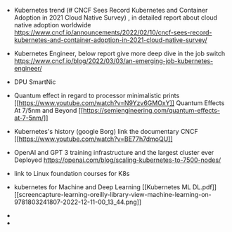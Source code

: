 - Kubernetes trend (# CNCF Sees Record Kubernetes and Container Adoption in 2021 Cloud Native Survey) , in detailed report about cloud native adoption worldwide
https://www.cncf.io/announcements/2022/02/10/cncf-sees-record-kubernetes-and-container-adoption-in-2021-cloud-native-survey/
- Kubernetes Engineer, below report give more deep dive in the job switch  https://www.cncf.io/blog/2022/03/03/an-emerging-job-kubernetes-engineer/
- DPU SmartNic 
- Quantum effect in regard to processor minimalistic prints [[https://www.youtube.com/watch?v=N9Yzv6GMOxY]]
 Quantum Effects At 7/5nm and Beyond  [[https://semiengineering.com/quantum-effects-at-7-5nm/]]
  
- Kubernetes's history (google Borg) link the documentary CNCF
   [[https://www.youtube.com/watch?v=BE77h7dmoQU]]
- OpenAI and GPT 3 training infrastructure and the largest cluster ever Deployed https://openai.com/blog/scaling-kubernetes-to-7500-nodes/
- link to Linux foundation courses for K8s 
- kubernetes for Machine and Deep Learning [[Kubernetes ML DL.pdf]] [[screencapture-learning-oreilly-library-view-machine-learning-on-9781803241807-2022-12-11-00_13_44.png]]
- 
- 
